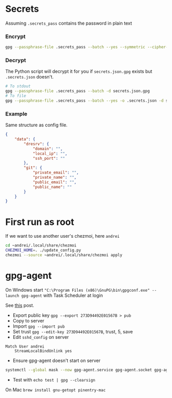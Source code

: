 # Secrets

Assuming `.secrets_pass` contains the password in plain text

### Encrypt

```sh
gpg --passphrase-file .secrets_pass --batch --yes --symmetric --cipher-algo AES256 -o secrets.json.gpg .secrets.json
```

### Decrypt

The Python script will decrypt it for you if `secrets.json.gpg` exists but `.secrets.json` doesn't.

```sh
# To stdout
gpg --passphrase-file .secrets_pass --batch -d secrets.json.gpg
# To file
gpg --passphrase-file .secrets_pass --batch --yes -o .secrets.json -d secrets.json.gpg
```

### Example

Same structure as config file.

```json
{
    "data": {
        "dresrv": {
            "domain": "",
            "local_ip": "",
            "ssh_port": ""
        },
        "git": {
            "private_email": "",
            "private_name": "",
            "public_email": "",
            "public_name": ""
        }
    }
}
```

# First run as root

If we want to use another user's chezmoi, here `andrei`

```sh
cd ~andrei/.local/share/chezmoi
CHEZMOI_HOME=. ./update_config.py
chezmoi --source ~andrei/.local/share/chezmoi apply
```

# gpg-agent

On Windows start `"C:\Program Files (x86)\GnuPG\bin\gpgconf.exe" --launch gpg-agent` with Task Scheduler at login

See [this](https://superuser.com/a/1329299) post.

- Export public key `gpg --export 273D94492E01567B > pub`
- Copy to server
- Import `gpg --import pub`
- Set trust `gpg --edit-key 273D94492E01567B`, trust, 5, save
- Edit `sshd_config` on server
```
Match User andrei
    StreamLocalBindUnlink yes
```
- Ensure gpg-agent doesn't start on server
```sh
systemctl --global mask --now gpg-agent.service gpg-agent.socket gpg-agent-ssh.socket gpg-agent-extra.socket gpg-agent-browser.socket
```
- Test with `echo test | gpg --clearsign`

On Mac `brew install gnu-getopt pinentry-mac`
